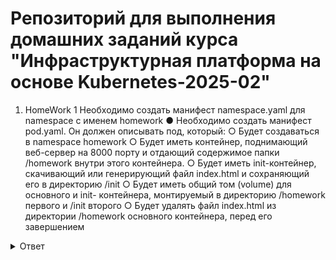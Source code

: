 # Репозиторий для выполнения домашних заданий курса "Инфраструктурная платформа на основе Kubernetes-2025-02" 

1. HomeWork 1
Необходимо создать манифест namespace.yaml для namespace с именем homework 
● Необходимо создать манифест pod.yaml. Он должен описывать под, который: 
○ Будет создаваться в namespace homework ○ Будет иметь контейнер, поднимающий веб-сервер на 8000 порту и отдающий содержимое папки /homework внутри этого контейнера.
○ Будет иметь init-контейнер, скачивающий или генерирующий файл index.html и сохраняющий его в директорию /init ○ Будет иметь общий том (volume) для основного и init- контейнера, монтируемый в директорию /homework первого и /init второго ○ Будет удалять файл  index.html из директории /homework основного контейнера, перед его завершением 


<details>
  <summary>Ответ</summary>

Основные DNS записи:
namespace.yaml - создаёт namespace.
configmap.yaml - заменяет дефолтный конфиг ngix.
service.yaml - делаем сервис, для проверки работы пода снаружи через NodePort.
pod.yaml - описываем сам под.

запуск
```
kubectl apply -f namespace.yaml
kubectl apply -f configmap.yaml
kubectl apply -f pod.yaml 
```


</details>

